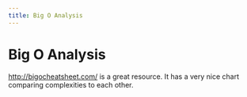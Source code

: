 ```yaml
---
title: Big O Analysis
--- 
```

 
# Big O Analysis

http://bigocheatsheet.com/ is a great resource. It has a very nice chart comparing complexities to each other.
